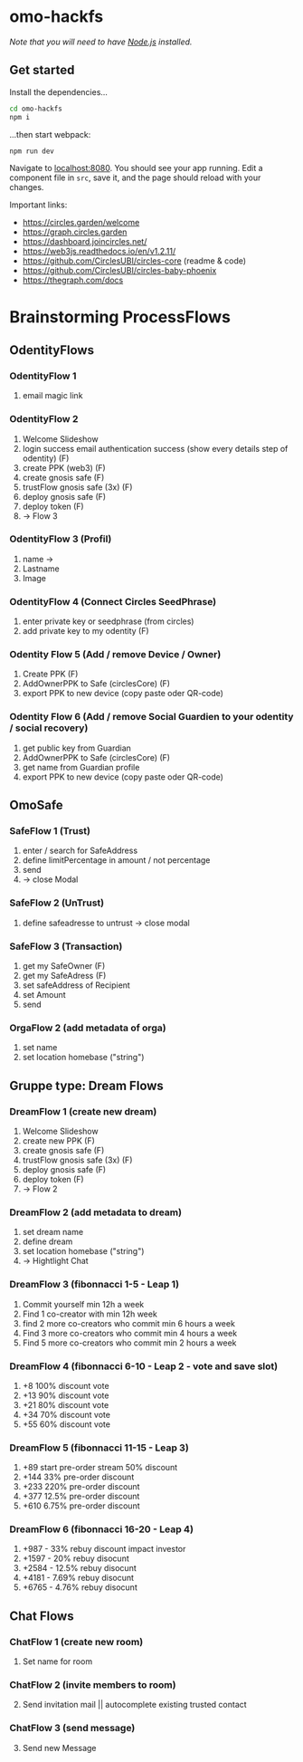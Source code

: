 # omo-hackfs

_Note that you will need to have [Node.js](https://nodejs.org) installed._

## Get started

Install the dependencies...

```bash
cd omo-hackfs
npm i
```

...then start webpack:

```bash
npm run dev
```

Navigate to [localhost:8080](http://localhost:8080). You should see your app running. Edit a component file in `src`, save it, and the page should reload with your changes.

Important links:

- https://circles.garden/welcome
- https://graph.circles.garden
- https://dashboard.joincircles.net/
- https://web3js.readthedocs.io/en/v1.2.11/
- https://github.com/CirclesUBI/circles-core (readme & code)
- https://github.com/CirclesUBI/circles-baby-phoenix
- https://thegraph.com/docs

# Brainstorming ProcessFlows

## OdentityFlows

### OdentityFlow 1

1. email magic link

### OdentityFlow 2

1. Welcome Slideshow
2. login success email authentication success (show every details step of odentity) (F)
3. create PPK (web3) (F)
4. create gnosis safe (F)
5. trustFlow gnosis safe (3x) (F)
6. deploy gnosis safe (F)
7. deploy token (F)
8. -> Flow 3

### OdentityFlow 3 (Profil)

1. name
   ->
2. Lastname
3. Image

### OdentityFlow 4 (Connect Circles SeedPhrase)

1. enter private key or seedphrase (from circles)
2. add private key to my odentity (F)

### Odentity Flow 5 (Add / remove Device / Owner)

1. Create PPK (F)
2. AddOwnerPPK to Safe (circlesCore) (F)
3. export PPK to new device (copy paste oder QR-code)

### Odentity Flow 6 (Add / remove Social Guardien to your odentity / social recovery)

1. get public key from Guardian
2. AddOwnerPPK to Safe (circlesCore) (F)
3. get name from Guardian profile
4. export PPK to new device (copy paste oder QR-code)

## OmoSafe

### SafeFlow 1 (Trust)

1. enter / search for SafeAddress
2. define limitPercentage in amount / not percentage
3. send
4. -> close Modal

### SafeFlow 2 (UnTrust)

1. define safeadresse to untrust
   -> close modal

### SafeFlow 3 (Transaction)

1. get my SafeOwner (F)
2. get my SafeAdress (F)
3. set safeAddress of Recipient
4. set Amount
5. send

### OrgaFlow 2 (add metadata of orga)

1. set name
2. set location homebase ("string")

## Gruppe type: Dream Flows

### DreamFlow 1 (create new dream)

1. Welcome Slideshow
2. create new PPK (F)
3. create gnosis safe (F)
4. trustFlow gnosis safe (3x) (F)
5. deploy gnosis safe (F)
6. deploy token (F)
7. -> Flow 2

### DreamFlow 2 (add metadata to dream)

1. set dream name
2. define dream
3. set location homebase ("string")
4. -> Hightlight Chat

### DreamFlow 3 (fibonnacci 1-5 - Leap 1)

1. Commit yourself min 12h a week
2. Find 1 co-creator with min 12h week
3. find 2 more co-creators who commit min 6 hours a week
4. Find 3 more co-creators who commit min 4 hours a week
5. Find 5 more co-creators who commit min 2 hours a week

### DreamFlow 4 (fibonnacci 6-10 - Leap 2 - vote and save slot)

1. +8 100% discount vote
2. +13 90% discount vote
3. +21 80% discount vote
4. +34 70% discount vote
5. +55 60% discount vote

### DreamFlow 5 (fibonnacci 11-15 - Leap 3)

1. +89 start pre-order stream 50% discount
2. +144 33% pre-order discount
3. +233 220% pre-order discount
4. +377 12.5% pre-order discount
5. +610 6.75% pre-order discount

### DreamFlow 6 (fibonnacci 16-20 - Leap 4)

1. +987 - 33% rebuy discount impact investor
2. +1597 - 20% rebuy disocunt
3. +2584 - 12.5% rebuy disocunt
4. +4181 - 7.69% rebuy disocunt
5. +6765 - 4.76% rebuy disocunt

## Chat Flows

### ChatFlow 1 (create new room)

1. Set name for room

### ChatFlow 2 (invite members to room)

2. Send invitation mail || autocomplete existing trusted contact

### ChatFlow 3 (send message)

3. Send new Message
